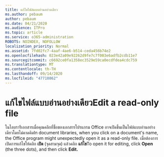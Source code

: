 ```yaml
---
title: แก้ไขไฟล์แบบอ่านอย่างเดียว
ms.author: pebaum
author: pebaum
ms.date: 04/21/2020
ms.audience: ITPro
ms.topic: article
ms.service: o365-administration
ROBOTS: NOINDEX, NOFOLLOW
localization_priority: Normal
ms.assetid: 7fd02fc7-4aaf-4ae6-b514-ceda456b74e2
ms.openlocfilehash: 023e42a09e92262d9fe7c7f003e6adfb2cdb11e7
ms.sourcegitcommit: c6692ce0fa1358ec3529e59ca0ecdfdea4cdc759
ms.translationtype: MT
ms.contentlocale: th-TH
ms.lasthandoff: 09/14/2020
ms.locfileid: "47710862"
---
```

# <a name="edit-a-read-only-file"></a><span data-ttu-id="7f949-102">แก้ไขไฟล์แบบอ่านอย่างเดียว</span><span class="sxs-lookup"><span data-stu-id="7f949-102">Edit a read-only file</span></span>

<span data-ttu-id="7f949-103">ในไลบรารีเอกสารเมื่อคุณคลิกที่ชื่อของเอกสารโปรแกรม Office อาจเปิดขึ้นเป็นไฟล์แบบอ่านอย่างเดียวโดยไม่คาดคิด</span><span class="sxs-lookup"><span data-stu-id="7f949-103">In document libraries, when you click on a document's name, the Office program might unexpectedly open it as a read-only file.</span></span> <span data-ttu-id="7f949-104">เมื่อต้องการเปิดการแก้ไขให้คลิก **เปิด** (จุดสามจุด) แล้วคลิก **แก้ไข**</span><span class="sxs-lookup"><span data-stu-id="7f949-104">To open it for editing, click **Open** (the three dots), and then click **Edit.**</span></span>
  

